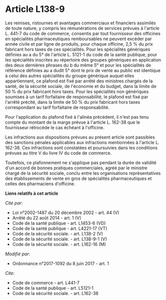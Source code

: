 # Article L138-9

Les remises, ristournes et avantages commerciaux et financiers assimilés de toute nature, y compris les rémunérations de
services prévues à l'article L. 441-7 du code de commerce, consentis par tout fournisseur des officines en spécialités
pharmaceutiques remboursables ne peuvent excéder par année civile et par ligne de produits, pour chaque officine, 2,5 % du
prix fabricant hors taxes de ces spécialités. Pour les spécialités génériques définies au a du 5° de l'article L. 5121-1 du
code de la santé publique, pour les spécialités inscrites au répertoire des groupes génériques en application des deux
dernières phrases du b du même 5° et pour les spécialités de référence définies au a dudit 5° dont le prix de vente au public
est identique à celui des autres spécialités du groupe générique auquel elles appartiennent, ce plafond est fixé par arrêté
des ministres chargés de la santé, de la sécurité sociale, de l'économie et du budget, dans la limite de 50 % du prix
fabricant hors taxes. Pour les spécialités non génériques soumises à un tarif forfaitaire de responsabilité, le plafond est
fixé par l'arrêté précité, dans la limite de 50 % du prix fabricant hors taxes correspondant au tarif forfaitaire de
responsabilité. 

Pour l'application du plafond fixé à l'alinéa précédent, il n'est pas tenu compte du montant de la marge prévue à l'article
L. 162-38 que le fournisseur rétrocède le cas échéant à l'officine. 

Les infractions aux dispositions prévues au présent article sont passibles des sanctions pénales applicables aux infractions
mentionnées à l'article L. 162-38. Ces infractions sont constatées et poursuivies dans les conditions prévues au titre V du
livre IV du code de commerce. 

Toutefois, ce plafonnement ne s'applique pas pendant la durée de validité d'un accord de bonnes pratiques commerciales, agréé
par le ministre chargé de la sécurité sociale, conclu entre les organisations représentatives des établissements de vente en
gros de spécialités pharmaceutiques et celles des pharmaciens d'officine.

**Liens relatifs à cet article**

_Cité par_:

  - Loi n°2002-1487 du 20 décembre 2002 - art. 44 (V)
  - Arrêté du 22 août 2014 - art. 1 (V)
  - Code de la santé publique - art. L1453-6 (VD)
  - Code de la santé publique - art. L4221-17 (VT)
  - Code de la sécurité sociale. - art. L138-2 (V)
  - Code de la sécurité sociale. - art. L138-9-1 (V)
  - Code de la sécurité sociale. - art. L162-16 (M)

_Modifié par_:

  - Ordonnance n°2017-1092 du 8 juin 2017 - art. 1

_Cite_:

  - Code de commerce - art. L441-7
  - Code de la santé publique - art. L5121-1
  - Code de la sécurité sociale. - art. L162-38
